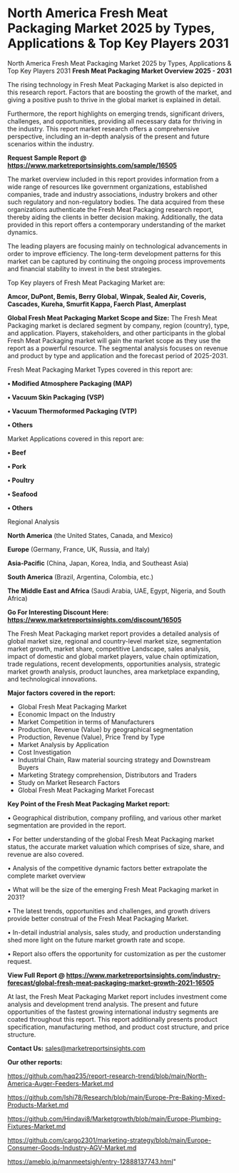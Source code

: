 # North America Fresh Meat Packaging Market 2025 by Types, Applications & Top Key Players 2031
 North America Fresh Meat Packaging Market 2025 by Types, Applications & Top Key Players 2031
<Strong> Fresh Meat Packaging Market Overview 2025 - 2031</strong>

The rising technology in Fresh Meat Packaging Market is also depicted in this research report. Factors that are boosting the growth of the market, and giving a positive push to thrive in the global market is explained in detail.

Furthermore, the report highlights on emerging trends, significant drivers, challenges, and opportunities, providing all necessary data for thriving in the industry. This report market research offers a comprehensive perspective, including an in-depth analysis of the present and future scenarios within the industry.

<strong>Request Sample Report @ <a href=https://www.marketreportsinsights.com/sample/16505>https://www.marketreportsinsights.com/sample/16505</a></strong>

The market overview included in this report provides information from a wide range of resources like government organizations, established companies, trade and industry associations, industry brokers and other such regulatory and non-regulatory bodies. The data acquired from these organizations authenticate the Fresh Meat Packaging research report, thereby aiding the clients in better decision making. Additionally, the data provided in this report offers a contemporary understanding of the market dynamics.

The leading players are focusing mainly on technological advancements in order to improve efficiency. The long-term development patterns for this market can be captured by continuing the ongoing process improvements and financial stability to invest in the best strategies.

Top Key players of Fresh Meat Packaging Market are:

<strong>Amcor, DuPont, Bemis, Berry Global, Winpak, Sealed Air, Coveris, Cascades, Kureha, Smurfit Kappa, Faerch Plast, Amerplast</strong>

<strong><b>Global Fresh Meat Packaging Market Scope and Size:</b></strong>
The Fresh Meat Packaging market is declared segment by company, region (country), type, and application. Players, stakeholders, and other participants in the global Fresh Meat Packaging market will gain the market scope as they use the report as a powerful resource. The segmental analysis focuses on revenue and product by type and application and the forecast period of 2025-2031.

Fresh Meat Packaging Market Types covered in this report are:

<strong>• Modified Atmosphere Packaging (MAP)

• Vacuum Skin Packaging (VSP)

• Vacuum Thermoformed Packaging (VTP)

• Others</strong>

Market Applications covered in this report are:

<strong>• Beef

• Pork

• Poultry

• Seafood

• Others</strong> 

Regional Analysis

<strong>North America</strong> (the United States, Canada, and Mexico)

<strong>Europe</strong> (Germany, France, UK, Russia, and Italy)

<strong>Asia-Pacific</strong> (China, Japan, Korea, India, and Southeast Asia)

<strong>South America</strong> (Brazil, Argentina, Colombia, etc.)

<strong>The Middle East and Africa</strong> (Saudi Arabia, UAE, Egypt, Nigeria, and South Africa)

<strong>Go For Interesting Discount Here: <a href=https://www.marketreportsinsights.com/discount/16505>https://www.marketreportsinsights.com/discount/16505</a></strong>

The Fresh Meat Packaging market report provides a detailed analysis of global market size, regional and country-level market size, segmentation market growth, market share, competitive Landscape, sales analysis, impact of domestic and global market players, value chain optimization, trade regulations, recent developments, opportunities analysis, strategic market growth analysis, product launches, area marketplace expanding, and technological innovations.

<strong><b>Major factors covered in the report:</b></strong>
<ul>
  <li>Global Fresh Meat Packaging Market </li>
  <li>Economic Impact on the Industry</li>
  <li>Market Competition in terms of Manufacturers</li>
  <li>Production, Revenue (Value) by geographical segmentation</li>
  <li>Production, Revenue (Value), Price Trend by Type</li>
  <li>Market Analysis by Application</li>
  <li>Cost Investigation</li>
  <li>Industrial Chain, Raw material sourcing strategy and Downstream Buyers</li>
  <li>Marketing Strategy comprehension, Distributors and Traders</li>
  <li>Study on Market Research Factors</li>
  <li>Global Fresh Meat Packaging Market Forecast</li>
</ul>

<strong><b>Key Point of the Fresh Meat Packaging Market report:</b></strong>

• Geographical distribution, company profiling, and various other market segmentation are provided in the report.

• For better understanding of the global Fresh Meat Packaging market status, the accurate market valuation which comprises of size, share, and revenue are also covered.

• Analysis of the competitive dynamic factors better extrapolate the complete market overview

• What will be the size of the emerging Fresh Meat Packaging market in 2031?

• The latest trends, opportunities and challenges, and growth drivers provide better construal of the Fresh Meat Packaging Market.

• In-detail industrial analysis, sales study, and production understanding shed more light on the future market growth rate and scope.

• Report also offers the opportunity for customization as per the customer request.

<strong><b>View Full Report @ <a href=https://www.marketreportsinsights.com/industry-forecast/global-fresh-meat-packaging-market-growth-2021-16505>https://www.marketreportsinsights.com/industry-forecast/global-fresh-meat-packaging-market-growth-2021-16505</a></b></strong>


At last, the Fresh Meat Packaging Market report includes investment come analysis and development trend analysis. The present and future opportunities of the fastest growing international industry segments are coated throughout this report. This report additionally presents product specification, manufacturing method, and product cost structure, and price structure.

<strong>Contact Us:</strong>
sales@marketreportsinsights.com

<strong>Our other reports:</strong>

<a href=https://github.com/haq235/report-research-trend/blob/main/North-America-Auger-Feeders-Market.md>https://github.com/haq235/report-research-trend/blob/main/North-America-Auger-Feeders-Market.md</a>

<a href=https://github.com/Ishi78/Research/blob/main/Europe-Pre-Baking-Mixed-Products-Market.md>https://github.com/Ishi78/Research/blob/main/Europe-Pre-Baking-Mixed-Products-Market.md</a>

<a href=https://github.com/Hindavi8/Marketgrowth/blob/main/Europe-Plumbing-Fixtures-Market.md>https://github.com/Hindavi8/Marketgrowth/blob/main/Europe-Plumbing-Fixtures-Market.md</a>

<a href=https://github.com/cargo2301/marketing-strategy/blob/main/Europe-Consumer-Goods-Industry-AGV-Market.md>https://github.com/cargo2301/marketing-strategy/blob/main/Europe-Consumer-Goods-Industry-AGV-Market.md</a>

<a href=https://ameblo.jp/manmeetsigh/entry-12888137743.html>https://ameblo.jp/manmeetsigh/entry-12888137743.html</a>"
